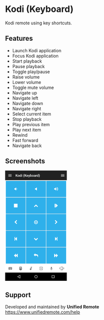 # Kodi (Keyboard)
Kodi remote using key shortcuts.

## Features
*  Launch Kodi application
*  Focus Kodi application
*  Start playback
*  Pause playback
*  Toggle play/pause
*  Raise volume
*  Lower volume
*  Toggle mute volume
*  Navigate up
*  Navigate left
*  Navigate down
*  Navigate right
*  Select current item
*  Stop playback
*  Play previous item
*  Play next item
*  Rewind
*  Fast forward
*  Navigate back

## Screenshots
<img src="screen.png" width="200" />

## Support
Developed and maintained by **Unified Remote**  
https://www.unifiedremote.com/help
